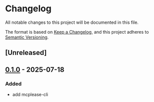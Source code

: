 # Changelog

All notable changes to this project will be documented in this file.

The format is based on [Keep a Changelog](https://keepachangelog.com/en/1.0.0/),
and this project adheres to [Semantic Versioning](https://semver.org/spec/v2.0.0.html).

## [Unreleased]

## [0.1.0](https://github.com/jbr/mcplease/releases/tag/mcplease-cli-v0.1.0) - 2025-07-18

### Added

- add mcplease-cli

